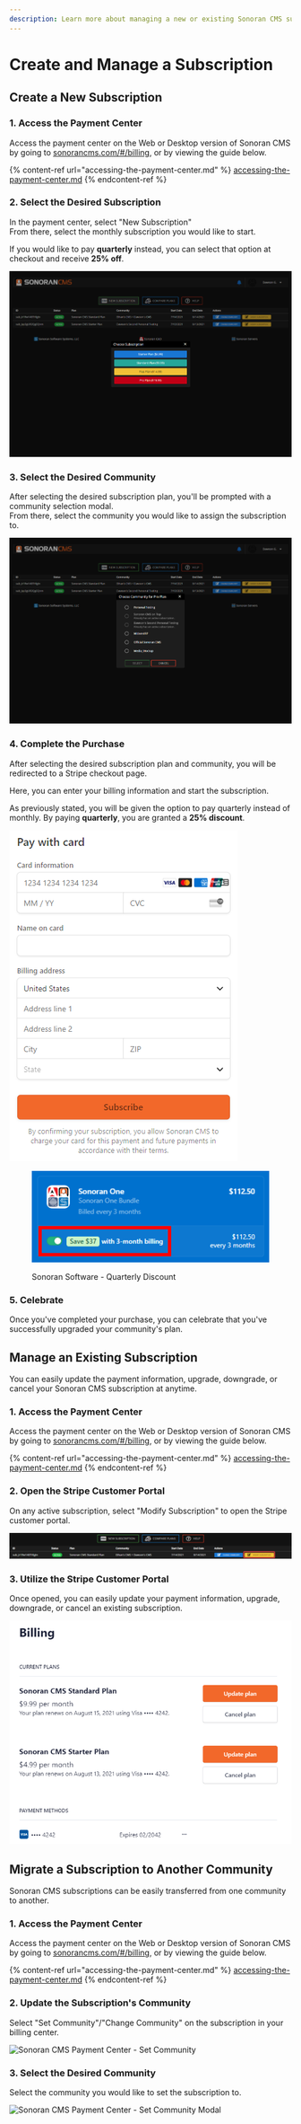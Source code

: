 ```yaml
---
description: Learn more about managing a new or existing Sonoran CMS subscription.
---
```


# Create and Manage a Subscription

## Create a New Subscription

### 1. Access the Payment Center

Access the payment center on the Web or Desktop version of Sonoran CMS by going to [sonorancms.com/#/billing](https://sonorancms.com/#/billing), or by viewing the guide below.

{% content-ref url="accessing-the-payment-center.md" %}
[accessing-the-payment-center.md](accessing-the-payment-center.md)
{% endcontent-ref %}

### 2. Select the Desired Subscription

In the payment center, select "New Subscription"\
From there, select the monthly subscription you would like to start.

If you would like to pay **quarterly** instead, you can select that option at checkout and receive **25% off**.

![Sonoran CMS - Subscription Selection](../../.gitbook/assets/3g9gh1j5.png)

### 3. Select the Desired Community

After selecting the desired subscription plan, you'll be prompted with a community selection modal.\
From there, select the community you would like to assign the subscription to.

![Sonoran CMS - Community Selection](../../.gitbook/assets/ij540f7b.png)

### 4. Complete the Purchase

After selecting the desired subscription plan and community, you will be redirected to a Stripe checkout page.

Here, you can enter your billing information and start the subscription.

As previously stated, you will be given the option to pay quarterly instead of monthly. By paying **quarterly**, you are granted a **25% discount**.

![Sonoran CMS - Stripe Checkout](../../.gitbook/assets/1adi66j7.png)

<figure><img src="../../.gitbook/assets/Sono_QuarterlyCrop.png" alt=""><figcaption><p>Sonoran Software - Quarterly Discount</p></figcaption></figure>

### 5. Celebrate

Once you've completed your purchase, you can celebrate that you've successfully upgraded your community's plan.

## Manage an Existing Subscription

You can easily update the payment information, upgrade, downgrade, or cancel your Sonoran CMS subscription at anytime.

### 1. Access the Payment Center

Access the payment center on the Web or Desktop version of Sonoran CMS by going to [sonorancms.com/#/billing](https://sonorancms.com/#/billing), or by viewing the guide below.

{% content-ref url="accessing-the-payment-center.md" %}
[accessing-the-payment-center.md](accessing-the-payment-center.md)
{% endcontent-ref %}

### 2. Open the Stripe Customer Portal <a href="#2-open-the-stripe-customer-portal" id="2-open-the-stripe-customer-portal"></a>

On any active subscription, select "Modify Subscription" to open the Stripe customer portal.

![Sonoran CMS Payment Center - Modify Subscription](../../.gitbook/assets/deib9a6g.png)

### 3. Utilize the Stripe Customer Portal <a href="#3-utilize-the-stripe-customer-portal" id="3-utilize-the-stripe-customer-portal"></a>

Once opened, you can easily update your payment information, upgrade, downgrade, or cancel an existing subscription.

![Sonoran CMS - Stripe Customer Portal](../../.gitbook/assets/75cb6233.png)

## Migrate a Subscription to Another Community

Sonoran CMS subscriptions can be easily transferred from one community to another.

### 1. Access the Payment Center

Access the payment center on the Web or Desktop version of Sonoran CMS by going to [sonorancms.com/#/billing](https://sonorancms.com/#/billing), or by viewing the guide below.

{% content-ref url="accessing-the-payment-center.md" %}
[accessing-the-payment-center.md](accessing-the-payment-center.md)
{% endcontent-ref %}

### 2. Update the Subscription's Community

Select "Set Community"/"Change Community" on the subscription in your billing center.

![Sonoran CMS Payment Center - Set Community](../../.gitbook/assets/brave\_oeXBVEXYjO.png)

### 3. Select the Desired Community

Select the community you would like to set the subscription to.

![Sonoran CMS Payment Center - Set Community Modal](../../.gitbook/assets/brave\_hdRnZWfbWz.png)

